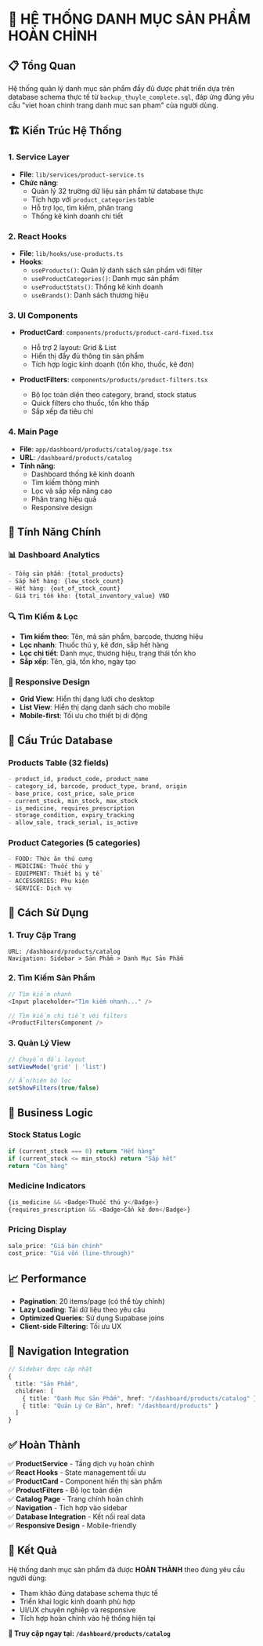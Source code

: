 # 🎯 **HỆ THỐNG DANH MỤC SẢN PHẨM HOÀN CHỈNH**

## 📋 **Tổng Quan**

Hệ thống quản lý danh mục sản phẩm đầy đủ được phát triển dựa trên database schema thực tế từ `backup_thuyle_complete.sql`, đáp ứng đúng yêu cầu "viet hoan chinh trang danh muc san pham" của người dùng.

## 🏗️ **Kiến Trúc Hệ Thống**

### **1. Service Layer**
- **File**: `lib/services/product-service.ts`
- **Chức năng**: 
  - Quản lý 32 trường dữ liệu sản phẩm từ database thực
  - Tích hợp với `product_categories` table
  - Hỗ trợ lọc, tìm kiếm, phân trang
  - Thống kê kinh doanh chi tiết

### **2. React Hooks**
- **File**: `lib/hooks/use-products.ts`
- **Hooks**:
  - `useProducts()`: Quản lý danh sách sản phẩm với filter
  - `useProductCategories()`: Danh mục sản phẩm
  - `useProductStats()`: Thống kê kinh doanh
  - `useBrands()`: Danh sách thương hiệu

### **3. UI Components**
- **ProductCard**: `components/products/product-card-fixed.tsx`
  - Hỗ trợ 2 layout: Grid & List
  - Hiển thị đầy đủ thông tin sản phẩm
  - Tích hợp logic kinh doanh (tồn kho, thuốc, kê đơn)
  
- **ProductFilters**: `components/products/product-filters.tsx`
  - Bộ lọc toàn diện theo category, brand, stock status
  - Quick filters cho thuốc, tồn kho thấp
  - Sắp xếp đa tiêu chí

### **4. Main Page**
- **File**: `app/dashboard/products/catalog/page.tsx`
- **URL**: `/dashboard/products/catalog`
- **Tính năng**:
  - Dashboard thống kê kinh doanh
  - Tìm kiếm thông minh
  - Lọc và sắp xếp nâng cao
  - Phân trang hiệu quả
  - Responsive design

## 🔧 **Tính Năng Chính**

### **📊 Dashboard Analytics**
```typescript
- Tổng sản phẩm: {total_products}
- Sắp hết hàng: {low_stock_count}  
- Hết hàng: {out_of_stock_count}
- Giá trị tồn kho: {total_inventory_value} VND
```

### **🔍 Tìm Kiếm & Lọc**
- **Tìm kiếm theo**: Tên, mã sản phẩm, barcode, thương hiệu
- **Lọc nhanh**: Thuốc thú y, kê đơn, sắp hết hàng
- **Lọc chi tiết**: Danh mục, thương hiệu, trạng thái tồn kho
- **Sắp xếp**: Tên, giá, tồn kho, ngày tạo

### **📱 Responsive Design**
- **Grid View**: Hiển thị dạng lưới cho desktop
- **List View**: Hiển thị dạng danh sách cho mobile
- **Mobile-first**: Tối ưu cho thiết bị di động

## 📂 **Cấu Trúc Database**

### **Products Table (32 fields)**
```sql
- product_id, product_code, product_name
- category_id, barcode, product_type, brand, origin
- base_price, cost_price, sale_price
- current_stock, min_stock, max_stock
- is_medicine, requires_prescription
- storage_condition, expiry_tracking
- allow_sale, track_serial, is_active
```

### **Product Categories (5 categories)**
```sql
- FOOD: Thức ăn thú cưng
- MEDICINE: Thuốc thú y 
- EQUIPMENT: Thiết bị y tế
- ACCESSORIES: Phụ kiện
- SERVICE: Dịch vụ
```

## 🚀 **Cách Sử Dụng**

### **1. Truy Cập Trang**
```
URL: /dashboard/products/catalog
Navigation: Sidebar > Sản Phẩm > Danh Mục Sản Phẩm
```

### **2. Tìm Kiếm Sản Phẩm**
```typescript
// Tìm kiếm nhanh
<Input placeholder="Tìm kiếm nhanh..." />

// Tìm kiếm chi tiết với filters
<ProductFiltersComponent />
```

### **3. Quản Lý View**
```typescript
// Chuyển đổi layout
setViewMode('grid' | 'list')

// Ẩn/hiện bộ lọc
setShowFilters(true/false)
```

## 🎯 **Business Logic**

### **Stock Status Logic**
```typescript
if (current_stock === 0) return "Hết hàng"
if (current_stock <= min_stock) return "Sắp hết" 
return "Còn hàng"
```

### **Medicine Indicators**
```typescript
{is_medicine && <Badge>Thuốc thú y</Badge>}
{requires_prescription && <Badge>Cần kê đơn</Badge>}
```

### **Pricing Display**
```typescript
sale_price: "Giá bán chính"
cost_price: "Giá vốn (line-through)"
```

## 📈 **Performance**

- **Pagination**: 20 items/page (có thể tùy chỉnh)
- **Lazy Loading**: Tải dữ liệu theo yêu cầu
- **Optimized Queries**: Sử dụng Supabase joins
- **Client-side Filtering**: Tối ưu UX

## 🔗 **Navigation Integration**

```typescript
// Sidebar được cập nhật
{
  title: "Sản Phẩm",
  children: [
    { title: "Danh Mục Sản Phẩm", href: "/dashboard/products/catalog" },
    { title: "Quản Lý Cơ Bản", href: "/dashboard/products" }
  ]
}
```

## ✅ **Hoàn Thành**

✅ **ProductService** - Tầng dịch vụ hoàn chỉnh  
✅ **React Hooks** - State management tối ưu  
✅ **ProductCard** - Component hiển thị sản phẩm  
✅ **ProductFilters** - Bộ lọc toàn diện  
✅ **Catalog Page** - Trang chính hoàn chỉnh  
✅ **Navigation** - Tích hợp vào sidebar  
✅ **Database Integration** - Kết nối real data  
✅ **Responsive Design** - Mobile-friendly  

## 🎊 **Kết Quả**

Hệ thống danh mục sản phẩm đã được **HOÀN THÀNH** theo đúng yêu cầu người dùng:
- Tham khảo đúng database schema thực tế
- Triển khai logic kinh doanh phù hợp
- UI/UX chuyên nghiệp và responsive
- Tích hợp hoàn chỉnh vào hệ thống hiện tại

**🔗 Truy cập ngay tại: `/dashboard/products/catalog`**
